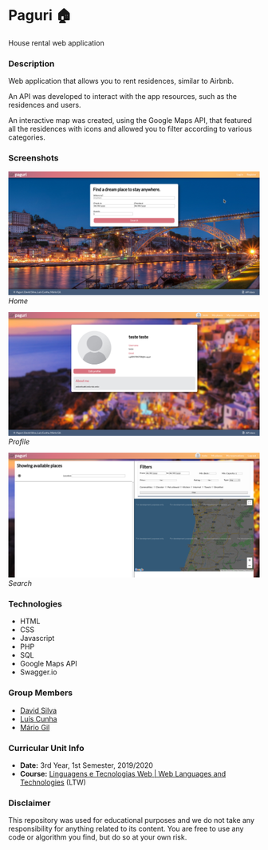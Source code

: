 # Paguri :house:
House rental web application

### Description
Web application that allows you to rent residences, similar to Airbnb.

An API was developed to interact with the app resources, such as the residences and users.

An interactive map was created, using the Google Maps API, that featured all the residences with icons and allowed you to filter according to various categories.

### Screenshots
![Home](https://github.com/GambuzX/Paguri/blob/master/screenshots/home.png) *Home*

![Profile](https://github.com/GambuzX/Paguri/blob/master/screenshots/profile.png) *Profile*

![Search](https://github.com/GambuzX/Paguri/blob/master/screenshots/search.png) *Search*


### Technologies
* HTML
* CSS
* Javascript
* PHP
* SQL
* Google Maps API
* Swagger.io

### Group Members
* [David Silva](https://github.com/daviddias99 "daviddias99")
* [Luís Cunha](https://github.com/luispcunha "luispcunha")
* [Mário Gil](https://github.com/GambuzX "GambuzX")

### Curricular Unit Info
* **Date:** 3rd Year, 1st Semester, 2019/2020
* **Course:** [Linguagens e Tecnologias Web | Web Languages and Technologies](https://sigarra.up.pt/feup/en/UCURR_GERAL.FICHA_UC_VIEW?pv_ocorrencia_id=436447 "LTW") (LTW)

### Disclaimer 
This repository was used for educational purposes and we do not take any responsibility for anything related to its content. You are free to use any code or algorithm you find, but do so at your own risk.
